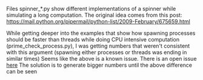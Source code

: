 Files spinner_*.py show different implementations of a spinner while 
simulating a long computation. The original idea comes from this 
post: https://mail.python.org/pipermail/python-list/2009-February/675659.html

While getting deeper into the examples that show how spawning processes should be faster than threads while doing CPU intensive computation (prime_check_process.py), I was getting numbers that weren't consistent with this argument (spawning either processes or threads was ending in similar times)
Seems like the above is a known issue. There is an open issue [here](https://github.com/fluentpython/example-code-2e/issues/43)
The solution is to generate bigger numbers until the above difference can be seen
